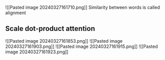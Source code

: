 ![[Pasted image 20240327161710.png]]
Similarity between words is called alignment

## Scale dot-product attention
![[Pasted image 20240327161853.png]]
![[Pasted image 20240327161903.png]]
![[Pasted image 20240327161915.png]]
![[Pasted image 20240327161923.png]]